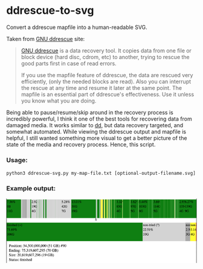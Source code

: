 # ddrescue-to-svg
Convert a ddrescue mapfile into a human-readable SVG.

Taken from [GNU ddrescue](https://www.gnu.org/software/ddrescue/) site:
> [GNU ddrescue](https://www.gnu.org/software/ddrescue/) is a data recovery tool. It copies data from one file or block device (hard disc, cdrom, etc) to another, trying to rescue the good parts first in case of read errors.
>
> If you use the mapfile feature of ddrescue, the data are rescued very efficiently, (only the needed blocks are read). Also you can interrupt the rescue at any time and resume it later at the same point. The mapfile is an essential part of ddrescue's effectiveness. Use it unless you know what you are doing.

Being able to pause/resume/skip around in the recovery process is incredibly powerful, I think it one of the best tools for recovering data from damaged media. It works similar to [dd](https://en.wikipedia.org/wiki/Dd_%28Unix%29), but data recovery targeted, and somewhat automated. While viewing the ddrescue output and mapfile is helpful, I still wanted something more visual to get a better picture of the state of the media and recovery process. Hence, this script.

### Usage:

```
python3 ddrescue-svg.py my-map-file.txt [optional-output-filename.svg]
```

### Example output:

![screenshot](screenshot.png)
